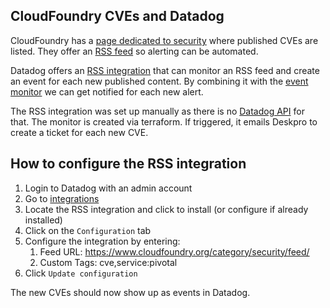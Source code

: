 ## CloudFoundry CVEs and Datadog

CloudFoundry has a [page dedicated to security](https://www.cloudfoundry.org/category/security/) where published CVEs are listed. They offer an [RSS feed](https://www.cloudfoundry.org/category/security/feed/) so alerting can be automated.

Datadog offers an [RSS integration](http://docs.datadoghq.com/integrations/rss/) that can monitor an RSS feed and create an event for each new published content. By combining it with the [event monitor](https://www.datadoghq.com/blog/event-alerts-another-way-to-trigger-notifications/) we can get notified for each new alert.

The RSS integration was set up manually as there is no [Datadog API](http://docs.datadoghq.com/api/) for that. The monitor is created via terraform. If triggered, it emails Deskpro to create a ticket for each new CVE.

## How to configure the RSS integration

1. Login to Datadog with an admin account
1. Go to [integrations](https://app.datadoghq.com/account/settings#integrations)
1. Locate the RSS integration and click to install (or configure if already installed)
1. Click on the `Configuration` tab
1. Configure the integration by entering:
    1. Feed URL: https://www.cloudfoundry.org/category/security/feed/
    1. Custom Tags: cve,service:pivotal
1. Click `Update configuration`

The new CVEs should now show up as events in Datadog.
